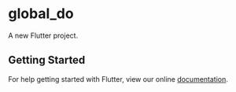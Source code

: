 # global_do

A new Flutter project.

## Getting Started

For help getting started with Flutter, view our online
[documentation](https://flutter.io/).
